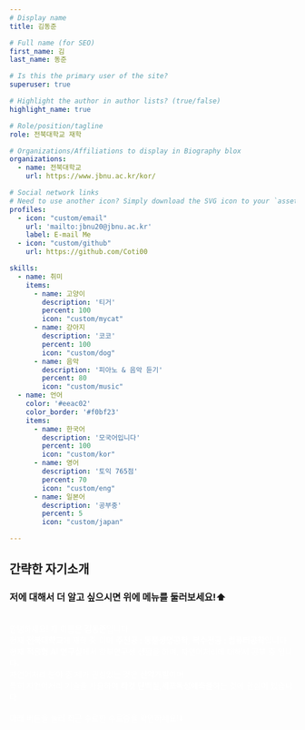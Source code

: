 ```yaml
---
# Display name
title: 김동준

# Full name (for SEO)
first_name: 김
last_name: 동준

# Is this the primary user of the site?
superuser: true

# Highlight the author in author lists? (true/false)
highlight_name: true

# Role/position/tagline
role: 전북대학교 재학

# Organizations/Affiliations to display in Biography blox
organizations:
  - name: 전북대학교
    url: https://www.jbnu.ac.kr/kor/

# Social network links
# Need to use another icon? Simply download the SVG icon to your `assets/media/icons/` folder.
profiles:
  - icon: "custom/email"
    url: 'mailto:jbnu20@jbnu.ac.kr'
    label: E-mail Me
  - icon: "custom/github"
    url: https://github.com/Coti00

skills:
  - name: 취미
    items:
      - name: 고양이
        description: '티거'
        percent: 100
        icon: "custom/mycat"
      - name: 강아지
        description: '코코'
        percent: 100
        icon: "custom/dog"
      - name: 음악
        description: '피아노 & 음악 듣기'
        percent: 80
        icon: "custom/music"
  - name: 언어
    color: '#eeac02'
    color_border: '#f0bf23'
    items:
      - name: 한국어
        description: '모국어입니다'
        percent: 100
        icon: "custom/kor"
      - name: 영어
        description: '토익 765점'
        percent: 70
        icon: "custom/eng"
      - name: 일본어
        description: '공부중'
        percent: 5
        icon: "custom/japan"

---
```


## 간략한 자기소개 
### 저에 대해서 더 알고 싶으시면 위에 메뉴를 둘러보세요!⬆️
</br>
<span style='color:white'>
안녕하세요! 제 이름은 <b>김동준</b>입니다  </br>
현재 <b>전북대학교</b>에 재학 중 이며 <b>주전공 : 동물생명공학</b>, <b>복수전공 : 컴퓨터공학</b>입니다  </br>
현재 <b>적응형 AI 연구실</b>에서 학부연구생 생활을 하며, 자연어처리에 대해서 공부 중 입니다.  </br>
자연어처리 분야 중 제가 관심있는 것은 <b>신약개발</b>이며</br>
특히 자연어처리 기술을 사용하여 <b>타겟 단백질</b>,<b>세포독성예측을</b>하는 것에 관심이 있습니다</br></br>
아래 버튼을 눌러 최근 수료한 수료증을 확인하세요!⬇️</br></br>
</span>




